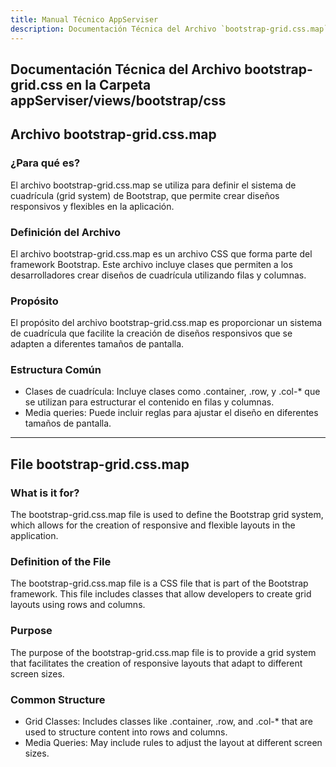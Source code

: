 ```yaml
---
title: Manual Técnico AppServiser
description: Documentación Técnica del Archivo `bootstrap-grid.css.map`
---
```


## Documentación Técnica del Archivo bootstrap-grid.css en la Carpeta appServiser/views/bootstrap/css

## Archivo bootstrap-grid.css.map

### ¿Para qué es?
El archivo bootstrap-grid.css.map se utiliza para definir el sistema de cuadrícula (grid system) de Bootstrap, que permite crear diseños responsivos y flexibles en la aplicación.

### Definición del Archivo
El archivo bootstrap-grid.css.map es un archivo CSS que forma parte del framework Bootstrap. Este archivo incluye clases que permiten a los desarrolladores crear diseños de cuadrícula utilizando filas y columnas.

### Propósito
El propósito del archivo bootstrap-grid.css.map es proporcionar un sistema de cuadrícula que facilite la creación de diseños responsivos que se adapten a diferentes tamaños de pantalla.

### Estructura Común
- Clases de cuadrícula: Incluye clases como .container, .row, y .col-* que se utilizan para estructurar el contenido en filas y columnas.
- Media queries: Puede incluir reglas para ajustar el diseño en diferentes tamaños de pantalla.

---

## File bootstrap-grid.css.map

### What is it for?
The bootstrap-grid.css.map file is used to define the Bootstrap grid system, which allows for the creation of responsive and flexible layouts in the application.

### Definition of the File
The bootstrap-grid.css.map file is a CSS file that is part of the Bootstrap framework. This file includes classes that allow developers to create grid layouts using rows and columns.

### Purpose
The purpose of the bootstrap-grid.css.map file is to provide a grid system that facilitates the creation of responsive layouts that adapt to different screen sizes.

### Common Structure
- Grid Classes: Includes classes like .container, .row, and .col-* that are used to structure content into rows and columns.
- Media Queries: May include rules to adjust the layout at different screen sizes.
